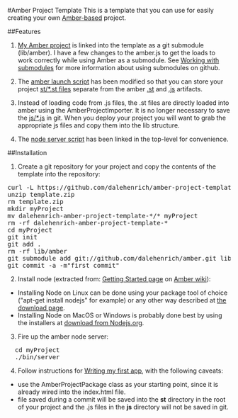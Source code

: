 #Amber Project Template
This is a template that you can use for easily creating your own [Amber-based][1] project.

##Features

1. [My Amber project](https://github.com/dalehenrich/amber)
is linked into the template as a git submodule
(lib/amber). I have a few changes to the amber.js to get the loads to work correctly while using Amber as a 
submodule.
See
[Working with submodules](http://help.github.com/submodules/) for more information about using submodules on github.

2. The [amber launch script](https://github.com/dalehenrich/amber-project-template/blob/master/js/amber.js) 
has been modified so that you can store your 
project 
[st/*.st files](https://github.com/dalehenrich/amber-project-template/blob/master/st) 
separate from the amber 
[.st](https://github.com/NicolasPetton/amber/tree/master/st) 
and [.js](https://github.com/NicolasPetton/amber/tree/master/js) artifacts.

3. Instead of loading code from .js files, the .st
files are directly loaded into amber using the AmberProjectImporter.
It is no longer necessary to save the 
[js/*.js](https://github.com/dalehenrich/amber-project-template/blob/master/js) 
in git. When you deploy your project you will want to grab the
appropriate js files and copy them into the lib structure. 

4. The [node server script](bin/server) has been linked in the top-level for convenience.

##Installation
1. Create a git repository for your project and copy the contents of the template into the repository:
<pre>
curl -L https://github.com/dalehenrich/amber-project-template/zipball/master >> template.zip
unzip template.zip
rm template.zip
mkdir myProject
mv dalehenrich-amber-project-template-*/* myProject
rm -rf dalehenrich-amber-project-template-*
cd myProject
git init
git add .
rm -rf lib/amber
git submodule add git://github.com/dalehenrich/amber.git lib/amber
git commit -a -m"first commit"
</pre>

2. Install node (extracted from: [Getting Started page](https://github.com/NicolasPetton/amber/wiki/Getting-started) 
on [Amber wiki](https://github.com/NicolasPetton/amber/wiki/)):

  - Installing Node on Linux can be done using your package tool of choice ("apt-get install nodejs" for example) or any other way described at [the download page](http://nodejs.org/#download).
  - Installing Node on MacOS or Windows is probably done best by using the installers at [download from Nodejs.org](http://nodejs.org/#download).


3. Fire up the amber node server:
<pre>
  cd myProject
  ./bin/server 
</pre>
  
4. Follow instructions for [Writing my first app](https://github.com/NicolasPetton/amber/wiki/Writing-my-first-app), with the following caveats:

  - use the AmberProjectPackage class as your starting point, since it is already wired into the index.html file.
  - file saved during a commit will be saved into the **st** directory in the root of your project and the .js files in the **js** directory will not be saved in git.

[1]: https://github.com/NicolasPetton/amber

